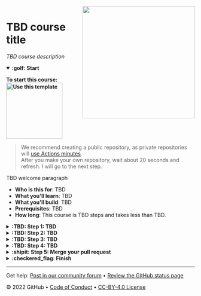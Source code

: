 <!--
  <<< Author notes: Header of the course >>>
  Include a 1280×640 image, course title in sentence case, and a concise description in emphasis.
  In your repository settings: enable template repository, add your 1280×640 social image, auto delete head branches.
  Add your open source license, GitHub uses Creative Commons Attribution 4.0 International.
-->

<img src=TBD_social_image width=300 align=right>

# TBD course title

_TBD course description_

<!--
  <<< Author notes: Start of the course >>>
  Include start button, a note about actions minutes,
  and tell the learner why they should take the course.
  Each step should be wrapped in <details>/<summary>, with an `id` set.
  The start <details> should have `open` as well.
  Do not use quotes on the <details> tag attributes.
-->

<details id=0 open>
<summary><strong>:golf: Start</strong></summary>

**To start this course: [<img width="150" alt="Use this template" src="https://user-images.githubusercontent.com/1221423/148581131-555c0fb8-5361-4450-a760-75fa6219a2fc.png">](https://github.com/githublearn/TBD/generate)**

> We recommend creating a public repository, as private repositories will [use Actions minutes](https://docs.github.com/en/billing/managing-billing-for-github-actions/about-billing-for-github-actions).<br>
> After you make your own repository, wait about 20 seconds and refresh. I will go to the next step.

TBD welcome paragraph

- **Who is this for**: TBD
- **What you'll learn**: TBD
- **What you'll build**: TBD
- **Prerequisites**: TBD
- **How long**: This course is TBD steps and takes less than TBD.

</details>

<!--
  <<< Author notes: Step 1 >>>
  Choose 3-5 steps for your course.
  The first step is always the hardest, so pick something easy!
  Link to docs.github.com for further explanations.
  Encourage users to open new tabs for steps!
-->

<details id=1>
<summary><strong>:TBD: Step 1: TBD</strong></summary>

### :wave: Welcome to "TBD"!

**What is _TBD_**: TBD

### :keyboard: Activity: TBD

1. Open a new browser tab, and work on the steps in your second tab while you read the instructions in this tab
1. TBD
1. Wait about 20 seconds then refresh this page for the next step

</details>

<!--
  <<< Author notes: Step 2 >>>
  Start this step by acknowledging the first step.
  Define terms and link to docs.github.com.
-->

<details id=2>
<summary><strong>:TBD: Step 2: TBD</strong></summary>

### :tada: You did TBD!

TBD

**What is _TBD_**: TBD

### :keyboard: Activity: TBD

1. TBD
1. Wait about 20 seconds then refresh this page for the next step

</details>

<!--
  <<< Author notes: Step 3 >>>
  Start this step by acknowledging the first step.
  Define terms and link to docs.github.com.
-->

<details id=3>
<summary><strong>:TBD: Step 3: TBD</strong></summary>

### Nice work TBD :sparkles:

TBD

**What is _TBD_**: TBD

### :keyboard: Activity: TBD

1. TBD
1. Wait about 20 seconds then refresh this page for the next step

</details>

<!--
  <<< Author notes: Step 4 >>>
  Start this step by acknowledging the first step.
  Define terms and link to docs.github.com.
-->

<details id=4>
<summary><strong>:TBD: Step 4: TBD</strong></summary>

### Nicely done friend! :sparkles:

TBD

**What is _TBD_**: TBD

### :keyboard: Activity: TBD

1. TBD
1. Wait about 20 seconds then refresh this page for the next step

</details>

<!--
  <<< Author notes: Step 5 >>>
  Start this step by acknowledging the first step.
  Define terms and link to docs.github.com.
-->

<details id=5>
<summary><strong>:shipit: Step 5: Merge your pull request</strong></summary>

### :heart: Almost there TBD!

You can now [merge](https://help.github.com/articles/github-glossary/#merge) your pull request!

### :keyboard: Activity: Merge your pull request

1. Click **Merge pull request**
1. Delete the branch `TBD` (optional)
1. Wait about 20 seconds then refresh this page for the next step

</details>

<!--
  <<< Author notes: Finish >>>
  Review what we learned, ask for feedback, provide next steps.
-->

<details id=X>
<summary><strong>:checkered_flag: Finish</strong></summary>

### Congratulations friend, you've completed this course!

<img src=TBD alt=celebrate width=300 align=right>

Here's a recap of all the tasks you've accomplished in your repository:

- TBD

### What's next?

- TBD
- We'd love to hear what you thought of this course [in our community forum](https://github.community/c/education/github-learning-lab/34)
- [Take another GitHub Learn Course](https://github.com/githublearn)
- [Read the GitHub Getting Started docs](https://docs.github.com/en/get-started)
- To find projects to contribute to, check out [GitHub Explore](https://github.com/explore)

</details>

<!--
  <<< Author notes: Footer >>>
  Add a link to get support, GitHub status page, code of conduct, license link.
-->

---

Get help: [Post in our community forum](https://github.community/c/education/github-learning-lab/34) &bull; [Review the GitHub status page](https://www.githubstatus.com/)

&copy; 2022 GitHub &bull; [Code of Conduct](https://www.contributor-covenant.org/version/2/1/code_of_conduct/code_of_conduct.md) &bull; [CC-BY-4.0 License](https://creativecommons.org/licenses/by/4.0/legalcode)
